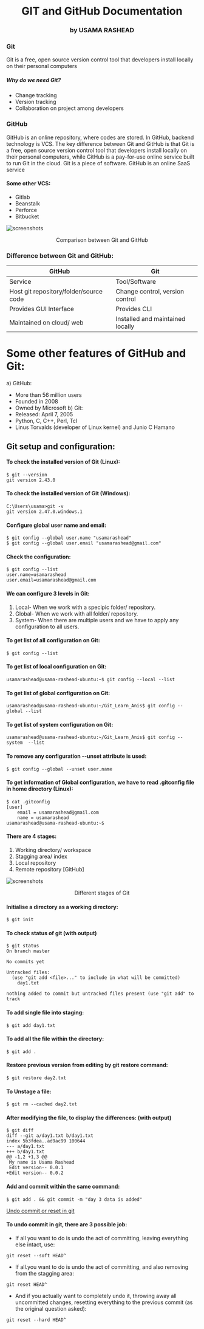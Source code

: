 <h1 align="center"> GIT and GitHub Documentation</h1>
<h3 align="center"> by USAMA RASHEAD</h>

### Git
Git is a free, open source version control tool that developers install locally on their personal computers
##### Why do we need Git? 
-	Change tracking
-	Version tracking
-	Collaboration on project among developers

### GitHub 
GitHub is an online repository, where codes are stored. In GitHub, backend technology is VCS. The key difference between Git and GitHub is that Git is a free, open source version control tool that developers install locally on their personal computers, while GitHub is a pay-for-use online service built to run Git in the cloud. Git is a piece of software. GitHub is an online SaaS service

#### Some other VCS: 
- Gitlab 
- Beanstalk 
- Perforce 
- Bitbucket

![screenshots](./screenshots/IMAGE-01.png)
<p align="center">Comparison between Git and GitHub</p>
 
### Difference between Git and GitHub:
| GitHub |	Git |
|---|---|
| Service	| Tool/Software |
| Host git repository/folder/source code | Change control, version control |
| Provides GUI Interface |	Provides CLI |
| Maintained on cloud/ web |	Installed and maintained locally |

# Some other features of GitHub and Git:  
a)	GitHub: 
- More than 56 million users
- Founded in 2008
- Owned by Microsoft 
b)	 Git:
- Released: April 7, 2005
- Python, C, C++, Perl, Tcl
- Linus Torvalds (developer of Linux kernel) and Junio C Hamano

## Git setup and configuration:

#### To check the installed version of Git (Linux):
```
$ git --version 
git version 2.43.0
```
#### To check the installed version of Git (Windows):
```
C:\Users\usama>git -v
git version 2.47.0.windows.1
```
#### Configure global user name and email:
```
$ git config --global user.name "usamarashead"
$ git config --global user.email "usamarashead@gmail.com"
```
#### Check the configuration:
```
$ git config --list
user.name=usamarashead
user.email=usamarashead@gmail.com
```

#### We can configure 3 levels in Git:
1. Local- When we work with a specipic folder/ repository.
2. Global- When we work with all folder/ repository. 
3. System- When there are multiple users and we have to apply any configuration to all users. 






#### To get list of all configuration on Git: 
```
$ git config --list
```
#### To get list of local configuration on Git: 
```
usamarashead@usama-rashead-ubuntu:~$ git config --local --list
```
#### To get list of global configuration on Git: 
```
usamarashead@usama-rashead-ubuntu:~/Git_Learn_Anis$ git config --global --list
```
#### To get list of system configuration on Git: 
```
usamarashead@usama-rashead-ubuntu:~/Git_Learn_Anis$ git config --system  --list
```
#### To remove any configuration --unset attribute is used: 
```
$ git config --global --unset user.name
```
#### To get information of Global configuration, we have to read .gitconfig file in home directory (Linux):
```
$ cat .gitconfig 
[user]
	email = usamarashead@gmail.com
	name = usamarashead
usamarashead@usama-rashead-ubuntu:~$
```
#### There are 4 stages: 
1) Working directory/ workspace 
2) Stagging area/ index 
3) Local repository
4) Remote repository [GitHub] 

![screenshots](./screenshots/IMAGE-03.png)
<p align="center">Different stages of Git</p>

#### Initialise a directory as a working directory: 
```
$ git init 
```
#### To check status of git (with output)
```
$ git status 
On branch master

No commits yet

Untracked files:
  (use "git add <file>..." to include in what will be committed)
	day1.txt

nothing added to commit but untracked files present (use "git add" to track
```
#### To add single file into staging:
```
$ git add day1.txt
```
#### To add all the file within the directory: 
```
$ git add .
```
#### Restore previous version from editing by git restore command:
```
$ git restore day2.txt
```

#### To Unstage a file:
```
$ git rm --cached day2.txt
```
#### After modifying the file, to display the differences: (with output)
```
$ git diff
diff --git a/day1.txt b/day1.txt
index 5b3fdea..ad9ac99 100644
--- a/day1.txt
+++ b/day1.txt
@@ -1,2 +1,3 @@
 My name is Usama Rashead
 Edit version-- 0.0.1
+Edit version-- 0.0.2

```
#### Add and commit within the same command: 
```
$ git add . && git commit -m "day 3 data is added"
```
<ins>Undo commit or reset in git</ins>
#### To undo commit in git, there are 3 possible job: 
- If all you want to do is undo the act of committing, leaving everything else intact, use: 
```
git reset --soft HEAD^
```
- If all.you want to do is undo the act of committing, and also removing from the stagging area: 
```
git reset HEAD^
``` 
- And if you actually want to completely undo it, throwing away all uncommitted changes, resetting everything to the previous commit (as the original question asked): 
```
git reset --hard HEAD^ 
```



